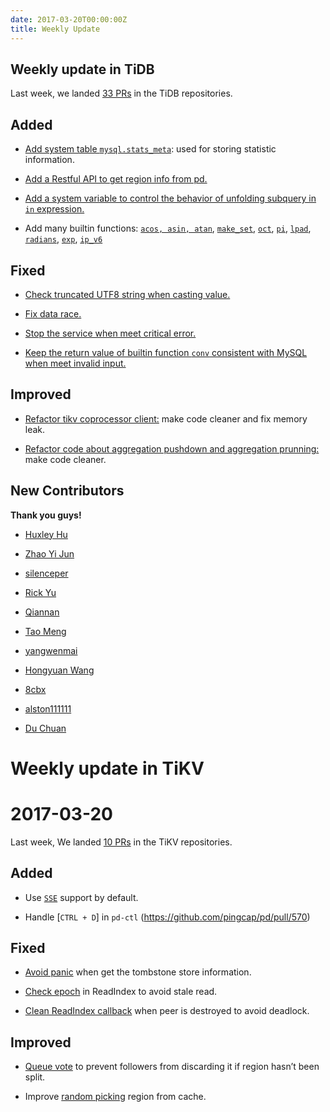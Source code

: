 ```yaml
---
date: 2017-03-20T00:00:00Z
title: Weekly Update
---
```


## Weekly update in TiDB

Last week, we landed [33 PRs](https://github.com/pingcap/tidb/pulls?utf8=%E2%9C%93&q=is%3Apr%20is%3Amerged%20merged%3A2017-03-13..2017-03-19%20) in the TiDB repositories.

## Added

* [Add system table `mysql.stats_meta`](https://github.com/pingcap/tidb/pull/2766): used for storing statistic information.

* [Add a Restful API to get region info from pd.](https://github.com/pingcap/tidb/pull/2774)

* [Add a system variable to control the behavior of unfolding subquery in `in` expression.](https://github.com/pingcap/tidb/pull/2816)

* Add many builtin functions: [`acos, asin, atan`](https://github.com/pingcap/tidb/pull/2828), [`make_set`](https://github.com/pingcap/tidb/pull/2831), [`oct`](https://github.com/pingcap/tidb/pull/2835), [`pi`](https://github.com/pingcap/tidb/pull/2836), [`lpad`](https://github.com/pingcap/tidb/pull/2838), [`radians`](https://github.com/pingcap/tidb/pull/2841), [`exp`](https://github.com/pingcap/tidb/pull/2847), [`ip_v6`](https://github.com/pingcap/tidb/pull/2872)

## Fixed

* [Check truncated UTF8 string when casting value.](https://github.com/pingcap/tidb/pull/2819)

* [Fix data race.](https://github.com/pingcap/tidb/pull/2833)

* [Stop the service when meet critical error.](https://github.com/pingcap/tidb/pull/2854)

* [Keep the return value of builtin function `conv` consistent with MySQL when meet invalid input.](https://github.com/pingcap/tidb/pull/2842)

## Improved

* [Refactor tikv coprocessor client:](https://github.com/pingcap/tidb/pull/2804) make code cleaner and fix memory leak.

* [Refactor code about aggregation pushdown and aggregation prunning:](https://github.com/pingcap/tidb/pull/2820) make code cleaner.


## New Contributors

**Thank you guys!**

* [Huxley Hu](https://github.com/framlog)

* [Zhao Yi Jun](https://github.com/ariesdevil)

* [silenceper](https://github.com/silenceper)

* [Rick Yu](https://github.com/cosmtrek)

* [Qiannan](https://github.com/hsqlu)

* [Tao Meng](https://github.com/mtunique)

* [yangwenmai](https://github.com/yangwenmai)

* [Hongyuan Wang](https://github.com/yuanwhy)

* [8cbx](https://github.com/8cbx)

* [alston111111](https://github.com/alston111111)

* [Du Chuan](https://github.com/spongedu)



# Weekly update in TiKV

# 2017-03-20

Last week, We landed [10 PRs](https://github.com/search?utf8=%E2%9C%93&q=repo%3Apingcap%2Ftikv+repo%3Apingcap%2Fpd+is%3Apr+is%3Amerged+merged%3A2017-03-12..2017-03-18&type=Issues&ref=searchresults) in the TiKV repositories.

## Added

* Use [`SSE`](https://github.com/pingcap/tikv/pull/1677) support by default.

* Handle [`CTRL + D`] in `pd-ctl` (https://github.com/pingcap/pd/pull/570)

## Fixed

* [Avoid panic](https://github.com/pingcap/pd/pull/567) when get the tombstone store information. 

* [Check epoch](https://github.com/pingcap/tikv/pull/1682) in ReadIndex to avoid stale read. 

* [Clean ReadIndex callback](https://github.com/pingcap/tikv/pull/1683) when peer is destroyed to avoid deadlock.

## Improved

* [Queue vote](https://github.com/pingcap/tikv/pull/1670) to prevent followers from discarding it if region hasn’t been split. 

* Improve [random picking](https://github.com/pingcap/pd/pull/565) region from cache.
